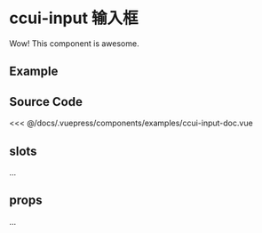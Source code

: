 # ccui-input 输入框
      
Wow! This component is awesome.

## Example

<Demo componentName="examples-ccui-input-doc" />

## Source Code

<SourceCode>
<<< @/docs/.vuepress/components/examples/ccui-input-doc.vue
</SourceCode>

## slots

...

## props

...
